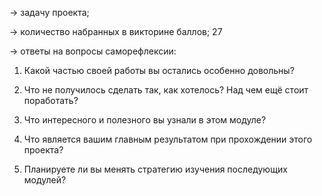 → задачу проекта;

→ количество набранных в викторине баллов; 27

→ ответы на вопросы саморефлексии:

1. Какой частью своей работы вы остались особенно довольны? 

2. Что не получилось сделать так, как хотелось? Над чем ещё стоит поработать?

3. Что интересного и полезного вы узнали в этом модуле?

4. Что является вашим главным результатом при прохождении этого проекта?

5. Планируете ли вы менять стратегию изучения последующих модулей? 

